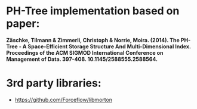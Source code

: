# PH-Tree implementation based on paper:
**Zäschke, Tilmann & Zimmerli, Christoph & Norrie, Moira. (2014). The PH-Tree - A Space-Efficient Storage Structure And Multi-Dimensional Index. Proceedings of the ACM SIGMOD International Conference on Management of Data. 397-408. 10.1145/2588555.2588564.**

# 3rd party libraries:
- https://github.com/Forceflow/libmorton
